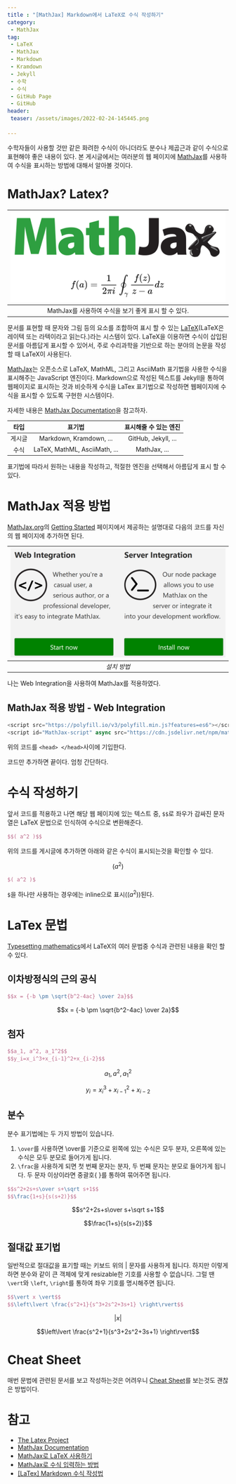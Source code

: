 ```yaml
---
title : "[MathJax] Markdown에서 LaTeX로 수식 작성하기"
category:
 - MathJax
tag:
 - LaTeX
 - MathJax
 - Markdown
 - Kramdown
 - Jekyll
 - 수학
 - 수식
 - GitHub Page
 - GitHub
header:
 teaser: /assets/images/2022-02-24-145445.png

---
```


수학자들이 사용할 것만 같은 화려한 수식이 아니더라도 분수나 제곱근과 같이 수식으로 표현해야 좋은 내용이 있다. 본 게시글에서는 여러분의 웹 페이지에 [MathJax](https://www.mathjax.org/)를 사용하여 수식을 표시하는 방법에 대해서 알아볼 것이다.

# MathJax? Latex?

| ![](/assets/images/2022-02-24-145445.png) |
|:--:|
|MathJax를 사용하여 수식을 보기 좋게 표시 할 수 있다.|

문서를 표현할 때 문자와 그림 등의 요소를 조합하여 표시 할 수 있는 [LaTeX](https://www.latex-project.org/)(LaTeX은 레이텍 또는 라텍이라고 읽는다.)라는 시스템이 있다. LaTeX을 이용하면 수식이 삽입된 문서를 아름답게 표시할 수 있어서, 주로 수리과학을 기반으로 하는 분야의 논문을 작성할 때 LaTeX이 사용된다.

[MathJax](https://www.mathjax.org/)는 오픈소스로 LaTeX, MathML, 그리고 AsciiMath 표기법을 사용한 수식을 표시해주는 JavaScript 엔진이다. Markdown으로 작성된 텍스트를 Jekyll을 통하여 웹페이지로 표시하는 것과 비슷하게 수식을 LaTex 표기법으로 작성하면 웹페이지에 수식을 표시할 수 있도록 구현한 시스템이다.

자세한 내용은 [MathJax Documentation](http://docs.mathjax.org/en/latest/)을 참고하자.

|타입|표기법|표시해줄 수 있는 엔진|
|:--:|:--:|:--:|
|게시글|Markdown, Kramdown, ... |GitHub, Jekyll, ...|
|수식|LaTeX, MathML, AsciiMath, ...|MathJax, ...|

표기법에 따라서 원하는 내용을 작성하고, 적절한 엔진을 선택해서 아름답게 표시 할 수 있다.

# MathJax 적용 방법 

[MathJax.org](https://www.mathjax.org/)의 [Getting Started](https://www.mathjax.org/#docs) 페이지에서 제공하는 설명대로 다음의 코드를 자신의 웹 페이지에 추가하면 된다.


| ![설치 방법](/assets/images/2022-02-24-144643.png) |
|:--:|
| *설치 방법* |

나는 Web Integration을 사용하여 MathJax를 적용하였다.

## MathJax 적용 방법 - Web Integration

```js
<script src="https://polyfill.io/v3/polyfill.min.js?features=es6"></script>
<script id="MathJax-script" async src="https://cdn.jsdelivr.net/npm/mathjax@3/es5/tex-mml-chtml.js"></script>
```

위의 코드를 `<head> </head>`사이에 기입한다.

코드만 추가하면 끝이다. 엄청 간단하다.

# 수식 작성하기

앞서 코드를 적용하고 나면 해당 웹 페이지에 있는 텍스트 중, `$$`로 좌우가 감싸진 문자열은 LaTeX 문법으로 인식하여 수식으로 변환해준다.

```latex
$$( a^2 )$$
```
위의 코드를 게시글에 추가하면 아래와 같은 수식이 표시되는것을 확인할 수 있다.

$$( a^2 )$$

```latex
$( a^2 )$
```

`$`을 하나만 사용하는 경우에는 inline으로 표시($( a^2 )$)된다.
# LaTex 문법

[Typesetting mathematics](https://www.latex-project.org/help/documentation/#typesetting-complex-mathematics)에서 LaTeX의 여러 문법중 수식과 관련된 내용을 확인 할 수 있다.

## 이차방정식의 근의 공식

```latex
$$x = {-b \pm \sqrt{b^2-4ac} \over 2a}$$
```

$$x = {-b \pm \sqrt{b^2-4ac} \over 2a}$$

## 첨자

```latex
$$a_1, a^2, a_1^2$$
$$y_i=x_i^3+x_{i-1}^2+x_{i-2}$$
```

$$a_1, a^2, a_1^2$$

$$y_i=x_i^3+x_{i-1}^2+x_{i-2}$$

## 분수

분수 표기법에는 두 가지 방법이 있습니다.

1. `\over`를 사용하면 \over를 기준으로 왼쪽에 있는 수식은 모두 분자, 오른쪽에 있는 수식은 모두 분모로 들어가게 됩니다.
1. `\frac`을 사용하게 되면 첫 번째 문자는 분자, 두 번째 문자는 분모로 들어가게 됩니다. 두 문자 이상이라면 중괄호{ }를 통하여 묶어주면 됩니다.

```latex
$$s^2+2s+s\over s+\sqrt s+1$$
$$\frac{1+s}{s(s+2)}$$
```

$$s^2+2s+s\over s+\sqrt s+1$$

$$\frac{1+s}{s(s+2)}$$

## 절대값 표기법

일반적으로 절대값을 표기할 때는 키보드 위의 | 문자를 사용하게 됩니다.
하지만 이렇게 하면 분수와 같이 큰 객체에 맞게 resizable한 기호를 사용할 수 없습니다.
그럴 땐 `\vert`와 `\left`, `\right`를 통하여 좌우 기호를 명시해주면 됩니다.

```latex
$$\vert x \vert$$
$$\left\lvert \frac{s^2+1}{s^3+2s^2+3s+1} \right\rvert$$
```

$$\vert x \vert$$

$$\left\lvert \frac{s^2+1}{s^3+2s^2+3s+1} \right\rvert$$

# Cheat Sheet

매번 문법에 관련된 문서를 보고 작성하는것은 어려우니 [Cheat Sheet](https://drive.google.com/file/d/1dEEAXMhHo9TgmZmXSNWSVlG6YOeWp_gj/view)를 보는것도 괜찮은 방법이다.

# 참고

* [The Latex Project](https://www.latex-project.org/)
* [MathJax Documentation](http://docs.mathjax.org/en/latest/)
* [MathJax로 LaTeX 사용하기](https://johngrib.github.io/wiki/mathjax-latex/)
* [MathJax로 수식 입력하는 방법](https://sasamath.com/blog/tip-collection/how-to-write-equations-in-mathjax/)
* [[LaTex] Markdown 수식 작성법](https://velog.io/@d2h10s/LaTex-Markdown-%EC%88%98%EC%8B%9D-%EC%9E%91%EC%84%B1%EB%B2%95)